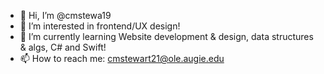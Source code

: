 - 👋 Hi, I’m @cmstewa19
- 👀 I’m interested in
      frontend/UX design!
- 🌱 I’m currently learning
      Website development & design, data structures & algs, C# and Swift!
- 📫 How to reach me:
      cmstewart21@ole.augie.edu

